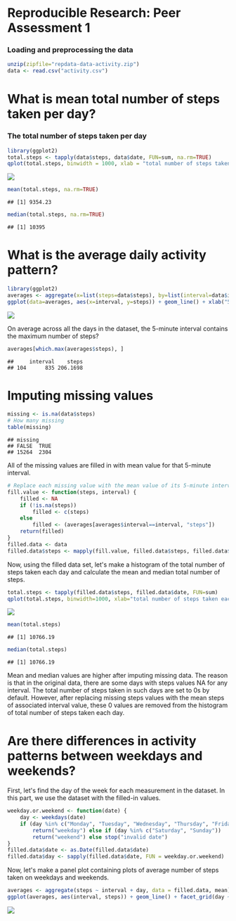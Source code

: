 
Reproducible Research: Peer Assessment 1
========================================

### Loading and preprocessing the data

``` r
unzip(zipfile="repdata-data-activity.zip")
data <- read.csv("activity.csv")
```

What is mean total number of steps taken per day?
=================================================

### The total number of steps taken per day

``` r
library(ggplot2)
total.steps <- tapply(data$steps, data$date, FUN=sum, na.rm=TRUE)
qplot(total.steps, binwidth = 1000, xlab = "total number of steps taken each day")
```

![](PA1_template2_files/figure-markdown_github/steps2-1.png)<!-- -->

``` r
mean(total.steps, na.rm=TRUE)
```

    ## [1] 9354.23

``` r
median(total.steps, na.rm=TRUE)
```

    ## [1] 10395

What is the average daily activity pattern?
===========================================

``` r
library(ggplot2)
averages <- aggregate(x=list(steps=data$steps), by=list(interval=data$interval),FUN=mean, na.rm=TRUE) 
ggplot(data=averages, aes(x=interval, y=steps)) + geom_line() + xlab("5-minute interval") + ylab("average number of steps taken")
```

![](PA1_template2_files/figure-markdown_github/steps3-1.png)<!-- -->

On average across all the days in the dataset, the 5-minute interval contains the maximum number of steps?

``` r
averages[which.max(averages$steps), ]
```

    ##     interval    steps
    ## 104      835 206.1698

Imputing missing values
=======================

``` r
missing <- is.na(data$steps)
# How many missing
table(missing)
```

    ## missing
    ## FALSE  TRUE 
    ## 15264  2304

All of the missing values are filled in with mean value for that 5-minute interval.

``` r
# Replace each missing value with the mean value of its 5-minute interval
fill.value <- function(steps, interval) {
    filled <- NA
    if (!is.na(steps))
        filled <- c(steps)
    else
        filled <- (averages[averages$interval==interval, "steps"])
    return(filled)
}
filled.data <- data
filled.data$steps <- mapply(fill.value, filled.data$steps, filled.data$interval)
```

Now, using the filled data set, let's make a histogram of the total number of steps taken each day and calculate the mean and median total number of steps.

``` r
total.steps <- tapply(filled.data$steps, filled.data$date, FUN=sum)
qplot(total.steps, binwidth=1000, xlab="total number of steps taken each day")
```

![](PA1_template2_files/figure-markdown_github/steps7-1.png)<!-- -->

``` r
mean(total.steps)
```

    ## [1] 10766.19

``` r
median(total.steps)
```

    ## [1] 10766.19

Mean and median values are higher after imputing missing data. The reason is that in the original data, there are some days with steps values NA for any interval. The total number of steps taken in such days are set to 0s by default. However, after replacing missing steps values with the mean steps of associated interval value, these 0 values are removed from the histogram of total number of steps taken each day.

Are there differences in activity patterns between weekdays and weekends?
=========================================================================

First, let's find the day of the week for each measurement in the dataset. In this part, we use the dataset with the filled-in values.

``` r
weekday.or.weekend <- function(date) {
    day <- weekdays(date)
    if (day %in% c("Monday", "Tuesday", "Wednesday", "Thursday", "Friday")) 
        return("weekday") else if (day %in% c("Saturday", "Sunday")) 
        return("weekend") else stop("invalid date")
}
filled.data$date <- as.Date(filled.data$date)
filled.data$day <- sapply(filled.data$date, FUN = weekday.or.weekend)
```

Now, let's make a panel plot containing plots of average number of steps taken on weekdays and weekends.

``` r
averages <- aggregate(steps ~ interval + day, data = filled.data, mean)
ggplot(averages, aes(interval, steps)) + geom_line() + facet_grid(day ~ .) + xlab("5-minute interval") + ylab("Number of steps")
```

![](PA1_template2_files/figure-markdown_github/steps9-1.png)<!-- -->
